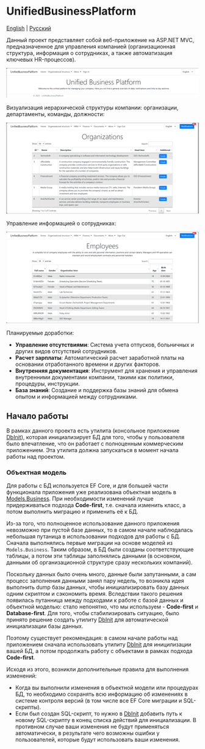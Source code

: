 # UnifiedBusinessPlatform

[English](README.md) | [Русский](README.ru.md)

Данный проект представляет собой веб-приложение на ASP.NET MVC, предназначенное для управления компанией (организационная структура, информация о сотрудниках, а также автоматизация ключевых HR-процессов).

![Ubp.HomePage](docs/img/Ubp.HomePage.png)

Визуализация иерархической структуры компании: организации, департаменты, команды, должности:

![Ubp.Organizations](docs/img/Ubp.Organizations.png)

Управление информацией о сотрудниках:

![Ubp.Employees](docs/img/Ubp.Employees.png)

Планируемые доработки:
- **Управление отсутствиями**: Система учета отпусков, больничных и других видов отсутствий сотрудников.
- **Расчет зарплаты**: Автоматический расчет заработной платы на основании отработанного времени и других факторов.
- **Внутренняя документация**: Инструмент для хранения и управления внутренними документами компании, такими как политики, процедуры, инструкции.
- **База знаний**: Создание и поддержка базы знаний для обмена опытом и информацией между сотрудниками.

## Начало работы

В рамках данного проекта есть утилита (консольное приложение [DbInit](VelocipedeUtils.UnifiedBusinessPlatform.DbInit)), которая инициализирует БД для того, чтобы у пользователя было впечатление, что он работает с полноценным коммерческим приложением. Эта утилита должна запускаться в момент начала работы над проектом.

### Объектная модель

Для работы с БД используется EF Core, и для большей части функционала приложения уже реализована объектная модель в [Models.Business](../Shared/src/Models.Business). При необходимости изменений лучше придерживаться подхода **Code-first**, т.е. сначала изменить класс, а потом выполнить миграцию и применить её к БД.

Из-за того, что полноценное использование данного приложения невозможно при пустой базе данных, то в самом начале наблюдалась небольшая путаница в использовании подходов для работы с БД. Сначала выполнялись первые миграции на основе моделей из `Models.Business`. Таким образом, в БД были созданы соответствующие таблицы, а потом эти таблицы заполнялись данными (в основном, данными об организационной структуре сразу нескольких компаний).

Поскольку данных было очень много, данные были запутанными, а сам процесс заполнения данными занял пару недель, то возникла идея выполнить dump базы данных, чтобы инициализировать базу данных одним скриптом и сэкономить время. Вследствии такого решения появилась путанница между подходами к работе с базой данных и объектной моделью: стало непонятно, что мы используем - **Code-first** и **Database-first**. Для того, чтобы стабилизировать ситуацию, было принято решение создать утилиту [DbInit](VelocipedeUtils.UnifiedBusinessPlatform.DbInit) для автоматической инициализации базы данных. 

Поэтому существует рекомендация: в самом начале работы над приложением сначала использовать утилиту [DbInit](VelocipedeUtils.UnifiedBusinessPlatform.DbInit) для иницилизации вашей БД, а потом продолжать работу с объектами в рамках подхода **Code-first**.

Исходя из этого, возникли дополнительные правила для выполнения изменений:

- Когда вы выполнили изменения в объектной модели или процедурах БД, то необходимо сохранять всю информацию об изменениях в системе контроля версий (в том числе все EF Core миграции и SQL-скрипты).
- Если был создан SQL-скрипт, то нужно в [DbInit](VelocipedeUtils.UnifiedBusinessPlatform.DbInit) добавить путь к новому SQL-скрипту в конец списка действий для инициализации. В противном случае ваши изменения не будут применяться автоматически, в результате чего возможны ошибки у пользователей, которые будут использовать ваши изменения.
